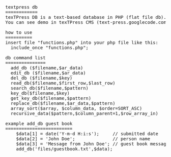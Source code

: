 <pre>

textpress db
============
texTPress DB is a text-based database in PHP (flat file db). 
You can see demo in texTPress CMS (text-press.googlecode.com)

how to use
==========
insert file "functions.php" into your php file like this:
  include_once "functions.php";
    
db command list
===============
  add_db ($filename,$ar_data)
  edit_db ($filename,$ar_data)
  del_db ($filename,$key)
  read_db($filename,$first_row,$last_row)
  search_db($filename,$pattern)
  key_db($filename,$key)
  get_key_db($filename,$pattern)
  replace_db($filename,$ar_data,$pattern)
  array_sort($array, $column_data, $order=SORT_ASC)
  recursive_data($pattern,$column_parent=1,$row_array_in)

example add_db guest book
=========================
	$data[1] = date('Y-m-d H:i:s');     // submitted date
	$data[2] = 'John Doe';              // person name
	$data[3] = 'Message from John Doe'; // guest book message
	add_db('files/guestbook.txt',$data);

</pre>
